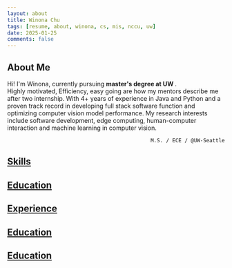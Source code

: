 ```yaml
---
layout: about
title: Winona Chu
tags: [resume, about, winona, cs, mis, nccu, uw]
date: 2025-01-25
comments: false
---
```



<h2 id="about" class="resume-title">About Me</h2>
<div class="myrow">
    <div class="col-12" style="text-align:left">
        Hi! I'm Winona, currently pursuing <strong> master's degree at UW </strong>. <br/>
        Highly motivated, Efficiency, easy going are how my mentors describe me after two internship. With 4+ years of experience in Java and Python and a proven track record in developing full stack software function and optimizing computer vision model performance. My research interests include software development, edge computing, human-computer interaction and machine learning in computer vision.<br/>
    </div>
</div>
<p style="text-align:right">
    <code class="code-tag"> M.S. / ECE / @UW-Seattle</code>
</p>

<!-- Skills -->
<h2 id="ski-title" class="resume-title">
    <a id="ski-sec" href="#ski-title" onclick="expand_section('ski')">Skills <i id="ski-icon" class="fa fa-plus-square"></i></a>
</h2>
<div id="ski" style="display: none">
    <div class="myrow no-margin">
        <div class="col-xs-12 col-sm-12 col-md-4 col-lg-3" style="text-align:left;">
            <strong>Languages</strong>
        </div>
        <div class="col-xs-12 col-sm-12 col-md-8 col-lg-9" style="text-align:left;" >
            <code class="code-tag">Python</code>
            <code class="code-tag">Java</code>
            <code class="code-tag">SQL</code>
            <code class="code-tag">HTML/CSS</code>
            <code class="code-tag">Javascript</code>
            <code class="code-tag">PHP</code>
        </div>
    </div>
    <div class="myrow no-margin" style="vertical-align: middle;">
        <div class="col-xs-12 col-sm-12 col-md-4 col-lg-3" style="text-align:left;">
            <strong>Tools</strong>
        </div>
        <div class="col-xs-12 col-sm-12 col-md-8 col-lg-9" style="text-align:left;" >
            <code class="code-tag">Git</code>
            <code class="code-tag">GitHub</code>
            <code class="code-tag">Vim</code>
            <code class="code-tag">Postman</code>
            <code class="code-tag">VS code</code>
            <code class="code-tag">Visual Studio</code>
            <code class="code-tag">Eclipse</code>
            <code class="code-tag">Notion</code>
        </div>
    </div>
    <div class="myrow no-margin" style="vertical-align: middle;">
        <div class="col-xs-12 col-sm-12 col-md-4 col-lg-3" style="text-align:left;">
            <strong>Database</strong>
        </div>
        <div class="col-xs-12 col-sm-12 col-md-8 col-lg-9" style="text-align:left;" >
            <code class="code-mtagargin">MySQL</code>
            <code class="code-tag">MSSQL</code>
        </div>
    </div>
    <div class="myrow no-margin" style="vertical-align: middle;">
        <div class="col-xs-12 col-sm-12 col-md-4 col-lg-3" style="text-align:left;">
            <strong>Machine Learning</strong>
        </div>
        <div class="col-xs-12 col-sm-12 col-md-8 col-lg-9" style="text-align:left;" >
            <code class="code-mtagargin">PyTorch</code>
            <code class="code-tag">TensorFlow</code>
        </div>
    </div>
    <div class="myrow no-margin" style="vertical-align: middle;">
        <div class="col-xs-12 col-sm-12 col-md-4 col-lg-3" style="text-align:left;">
            <strong>Data Analysis</strong>
        </div>
        <div class="col-xs-12 col-sm-12 col-md-8 col-lg-9" style="text-align:left;" >
            <code class="code-tag">Matplotlib</code>
            <code class="code-tag">Scikit-learn</code>
            <code class="code-tag">Looker Studio</code>
            <code class="code-tag">Tableau</code>
        </div>
    </div>
</div>

<!-- Education -->
<h2 id="edu-title" class="resume-title">
    <a id="edu-sec" href="#edu-title" onclick="expand_section('edu')">Education <i id="edu-icon" class="fa fa-plus-square"></i></a>
</h2>
<div id="edu" style="display: none">
    <div id="row-edu-1" class="myrow hover">
        <!-- Time Range / Institution / Location -->
        <div class="col-xs-12 col-sm-12 col-md-12 col-lg-2">Sep. 2024 - Aug. 2026</div>
        <!-- <div class="col-xs-12 col-sm-6 col-md-6 col-lg-6" onclick="expand('edu-1')" style="cursor:pointer"><strong>University of Washington</strong></div> -->
        <div class="col-xs-12 col-sm-6 col-md-6 col-lg-6"><strong>University of Washington (UW)</strong></div>
        <div class="col-xs-12 col-sm-6 col-md-6 col-lg-4 text-xs-left text-sm-right text-md-right text-lg-right"><i class="fa fa-map-marker add-margin"></i>Seattle, WA, USA</div>
        <!-- Title -->
        <div class="col-lg-2"></div>
        <div class="col-xs-12 col-sm-12 col-md-12 col-lg-10">M.S. student in Electrical and Computer Engineering <code>GPA: 3.86 / 4.0</code></div>
        <div class="col-lg-2"></div>
        <div class="col-xs-12 col-sm-12 col-md-12 col-lg-10" style="font-size:15.5px">
            <!-- <li>Advisors: <a href="https://www.linkedin.com/in/mung-chiang-9511445/" target= "_blank">Prof. Mung Chiang</a>, <a href="https://kimkt.com/" target= "_blank"> Prof. Kwang Taik Kim</a></li> -->
            <li>Capstone Project: Organization and Analysis of Battery Data from Heterogenous Sources with
                 <strong>Astrolabe Analytics</strong></li>
            <li>Coursework: AI For Mobile Robots, Large Language Models, Embedded System</li>
        </div>
    </div><div id="row-edu-2" class="myrow hover">
        <!-- Time Range / Institution / Location -->
        <div class="col-xs-12 col-sm-12 col-md-12 col-lg-2">Sep. 2020 - Jan. 2024</div>
        <!-- <div class="col-xs-12 col-sm-6 col-md-6 col-lg-6" onclick="expand('edu-1')" style="cursor:pointer"><strong>University of Washington</strong></div> -->
        <div class="col-xs-12 col-sm-6 col-md-6 col-lg-6"><strong>National Chengchi University (NCCU)</strong></div>
        <div class="col-xs-12 col-sm-6 col-md-6 col-lg-4 text-xs-left text-sm-right text-md-right text-lg-right"><i class="fa fa-map-marker add-margin"></i>Taipei, Taiwan</div>
        <!-- Title -->
        <div class="col-lg-2"></div>
        <div class="col-xs-12 col-sm-12 col-md-12 col-lg-10">B.S. student in Management Information System <code>GPA: 4.04 / 4.3</code></div>
        <div class="col-lg-2"></div>
        <div class="col-xs-12 col-sm-12 col-md-12 col-lg-10" style="font-size:15.5px">
            <li>Advisors: <a href="https://ah.lib.nccu.edu.tw/scholar?id=8514&locale=zh_TW" target= "_blank">Prof. Shih-Yi Chien</a></li>
            <li>Coursework: Data Structure, Algorithms, Operating System, Database Management Systems</li>
        </div>
    </div>
</div>

 <!-- Experience -->
<h2 id="exp-title" class="resume-title"><a id="exp-sec" href="#exp-title" onclick="expand_section('exp')">Experience <i id="exp-icon" class="fa fa-plus-square"></i></a>
    <!-- <a id="exp-detail" href="#" onclick="show_detail(this.id, ['hide-1', 'hide-2', 'hide-3', 'hide-4', 'hide-5', 'hide-6', 'hide-7'])" style="display: none"><i id="exp-detail-1" class="fa fa-toggle-off"></i></a> -->
</h2>
<div id="exp" style="display:none">
    <!-- Read Mode Control -->
    <strong>
        <code>
        Category: 
        <a id="all" onclick="highlight(this.id)" style="margin-left: 10px;">All</a> 
        <a class="txt-ignore" id="work" onclick="highlight(this.id)" style="margin-left: 10px;"> Industry</a> 
        <a class="txt-ignore" id="proj" onclick="highlight(this.id)" style="margin-left: 10px;"> Course Project</a>
        </code>
    </strong>
    <!-- UW -->
    <div id="row-exp-proj1" class="myrow hover">
        <!-- Time Range / Title / Location -->
        <div class="col-xs-12 col-sm-12 col-md-12 col-lg-2">Jan. 2025 - Present</div>
        <div class="col-xs-12 col-sm-6 col-md-6 col-lg-6" onclick="expand('hide-1')" style="cursor:pointer"><strong>University of Washington - Capstone Project</strong></div>
        <div class="col-xs-12 col-sm-6 col-md-6 col-lg-4 text-xs-left text-sm-right text-md-right text-lg-right"><i class="fa fa-map-marker add-margin"></i>Seattle, WA, USA</div>
        <!-- Position -->
        <div class="col-lg-2"></div>
        <div class="col-xs-12 col-sm-12 col-md-12 col-lg-10">Software Engineer</div>
        <!-- Tags -->
        <div class="col-lg-2"></div>
        <div class="col-xs-12 col-sm-12 col-md-12 col-lg-10">
            <i class="fa fa-hashtag hash-tag-spacing"></i>
            <code id="tag-proj1-1">Software Development</code>
            <code id="tag-proj1-2">Data Science</code>
        </div>
    </div>
    <!-- NCCU Graduated Project -->
    <div id="row-exp-proj2" class="myrow hover">
        <!-- Time Range / Title / Location -->
        <div class="col-xs-12 col-sm-12 col-md-12 col-lg-2">Apr. 2022 - Dec. 2023</div>
        <div class="col-xs-12 col-sm-6 col-md-6 col-lg-6" onclick="expand('hide-1')" style="cursor:pointer"><strong>Graduate Project: MR Application - Color vision deficiency Assistance</strong></div>
        <div class="col-xs-12 col-sm-6 col-md-6 col-lg-4 text-xs-left text-sm-right text-md-right text-lg-right"><i class="fa fa-map-marker add-margin"></i>Taipei, Taiwan</div>
        <!-- Position -->
        <div class="col-lg-2"></div>
        <div class="col-xs-12 col-sm-12 col-md-12 col-lg-10">Software Developer</div>
        <!-- Description -->
        <div class="col-lg-2"></div>
        <div class="col-xs-12 col-sm-12 col-md-12 col-lg-10" style="font-size:15.5px">
            <div class="description">
                <li>Developed a color adjustment software module for Hololens2 mixed reality goggles, designed to assist individuals with color deficiency in specialized environments such as chemical laboratories, utilizing Unity and C# technologies.</li>
                <li>Implemented TensorFlow Object Detection API to accurately identify laboratory glassware, achieving a precision of 94% mAP in object recognition.</li>
                <li>Built a partial frame color adjustment function using a custom color transformation matrix within the Unity development environment with C#.</li>
                <li>Optimized device integration through Socket programming and C# Coroutines, successfully reducing screen synchronization latency between remote devices and local servers by 100 ms.</li>
                <li>Secured First Place in the 2023 National Universities Innovation Competition.</li>
            </div>
        </div>
        <!-- Tags -->
        <div class="col-lg-2"></div>
        <div class="col-xs-12 col-sm-12 col-md-12 col-lg-10">
            <i class="fa fa-hashtag hash-tag-spacing"></i>
            <code id="tag-proj2-1">Software Development</code>
            <code id="tag-proj2-2">C#</code>
            <code id="tag-proj2-3">Unity</code>
            <code id="tag-proj2-4">TensorFlow</code>
            <code id="tag-proj2-5">Edge Device</code>
        </div>
    </div>
    <!-- Hauliteq -->
    <div id="row-exp-work1" class="myrow hover">
        <!-- Time Range / Title / Location -->
        <div class="col-xs-12 col-sm-12 col-md-12 col-lg-2">Aug. 2023 - Dec. 2023</div>
        <div class="col-xs-12 col-sm-6 col-md-6 col-lg-6" onclick="expand('hide-1')" style="cursor:pointer"><strong>Hualiteq International Co.</strong></div>
        <div class="col-xs-12 col-sm-6 col-md-6 col-lg-4 text-xs-left text-sm-right text-md-right text-lg-right"><i class="fa fa-map-marker add-margin"></i>Taipei, Taiwan</div>
        <!-- Position -->
        <div class="col-lg-2"></div>
        <div class="col-xs-12 col-sm-12 col-md-12 col-lg-10">Software Research and Development Intern</div>
        <!-- Description -->
        <div class="col-lg-2"></div>
        <div class="col-xs-12 col-sm-12 col-md-12 col-lg-10" style="font-size:15.5px">
            <div class="description">
                <li>Utilized JavaScript and Genesys Composer to develop IVR project and connected IVR to system MS SQL Server with stored procedure.</li>
                <li>Authored technical documentation on GitLab integration for enterprise project management.</li>
            </div>
        </div>
        <!-- Tags -->
        <div class="col-lg-2"></div>
        <div class="col-xs-12 col-sm-12 col-md-12 col-lg-10">
            <i class="fa fa-hashtag hash-tag-spacing"></i>
            <code id="tag-work1-1">Software Development</code>
            <code id="tag-work1-2">JavaScript</code>
            <code id="tag-work1-3">MS SQL</code>
            <code id="tag-work1-4">IVR</code>
            <code id="tag-work1-5">Technical Documentation</code>
        </div>
    </div>
</div>

<!-- Work/Internship Experience -->
<h2 id="job-title" class="resume-title">
    <a id="job-sec" href="#job-title" onclick="expand_section('job')">Education <i id="job-icon" class="fa fa-plus-square"></i></a>
</h2>
<div id="job" style="display: none">
    <div id="row-job-1" class="myrow hover">
        <!-- Time Range / Institution / Location -->
        <div class="col-xs-12 col-sm-12 col-md-12 col-lg-2">Aug. 2023 - Dec. 2023</div>
        <!-- <div class="col-xs-12 col-sm-6 col-md-6 col-lg-6" onclick="expand('edu-1')" style="cursor:pointer"><strong>University of Washington</strong></div> -->
        <div class="col-xs-12 col-sm-6 col-md-6 col-lg-6"><strong>University of Washington (UW)</strong></div>
        <div class="col-xs-12 col-sm-6 col-md-6 col-lg-4 text-xs-left text-sm-right text-md-right text-lg-right"><i class="fa fa-map-marker add-margin"></i>Seattle, WA, USA</div>
        <!-- Title -->
        <div class="col-lg-2"></div>
        <div class="col-xs-12 col-sm-12 col-md-12 col-lg-10">M.S. student in Electrical and Computer Engineering <code>GPA: 3.86 / 4.0</code></div>
        <div class="col-lg-2"></div>
        <div class="col-xs-12 col-sm-12 col-md-12 col-lg-10" style="font-size:15.5px">
            <!-- <li>Advisors: <a href="https://www.linkedin.com/in/mung-chiang-9511445/" target= "_blank">Prof. Mung Chiang</a>, <a href="https://kimkt.com/" target= "_blank"> Prof. Kwang Taik Kim</a></li> -->
            <li>Capstone Project: Organization and Analysis of Battery Data from Heterogenous Sources with
                 <strong>Astrolabe Analytics</strong></li>
            <li>Coursework: AI For Mobile Robots, Large Language Models, Embedded System</li>
        </div>
    </div><div id="row-edu-2" class="myrow hover">
        <!-- Time Range / Institution / Location -->
        <div class="col-xs-12 col-sm-12 col-md-12 col-lg-2">Sep. 2020 - Jan. 2024</div>
        <!-- <div class="col-xs-12 col-sm-6 col-md-6 col-lg-6" onclick="expand('edu-1')" style="cursor:pointer"><strong>University of Washington</strong></div> -->
        <div class="col-xs-12 col-sm-6 col-md-6 col-lg-6"><strong>National Chengchi University (NCCU)</strong></div>
        <div class="col-xs-12 col-sm-6 col-md-6 col-lg-4 text-xs-left text-sm-right text-md-right text-lg-right"><i class="fa fa-map-marker add-margin"></i>Taipei, Taiwan</div>
        <!-- Title -->
        <div class="col-lg-2"></div>
        <div class="col-xs-12 col-sm-12 col-md-12 col-lg-10">B.S. student in Management Information System <code>GPA: 4.04 / 4.3</code></div>
        <div class="col-lg-2"></div>
        <div class="col-xs-12 col-sm-12 col-md-12 col-lg-10" style="font-size:15.5px">
            <li>Advisors: <a href="https://ah.lib.nccu.edu.tw/scholar?id=8514&locale=zh_TW" target= "_blank">Prof. Shih-Yi Chien</a></li>
            <li>Coursework: Data Structure, Algorithms, Operating System, Database Management Systems</li>
        </div>
    </div>
</div>

<!-- Projects Experience -->
<h2 id="edu-title" class="resume-title">
    <a id="edu-sec" href="#edu-title" onclick="expand_section('edu')">Education <i id="edu-icon" class="fa fa-plus-square"></i></a>
</h2>
<div id="edu" style="display: none">
    <div id="row-edu-1" class="myrow hover">
        <!-- Time Range / Institution / Location -->
        <div class="col-xs-12 col-sm-12 col-md-12 col-lg-2">Sep. 2024 - Aug. 2026</div>
        <!-- <div class="col-xs-12 col-sm-6 col-md-6 col-lg-6" onclick="expand('edu-1')" style="cursor:pointer"><strong>University of Washington</strong></div> -->
        <div class="col-xs-12 col-sm-6 col-md-6 col-lg-6"><strong>University of Washington (UW)</strong></div>
        <div class="col-xs-12 col-sm-6 col-md-6 col-lg-4 text-xs-left text-sm-right text-md-right text-lg-right"><i class="fa fa-map-marker add-margin"></i>Seattle, WA, USA</div>
        <!-- Title -->
        <div class="col-lg-2"></div>
        <div class="col-xs-12 col-sm-12 col-md-12 col-lg-10">M.S. student in Electrical and Computer Engineering <code>GPA: 3.86 / 4.0</code></div>
        <div class="col-lg-2"></div>
        <div class="col-xs-12 col-sm-12 col-md-12 col-lg-10" style="font-size:15.5px">
            <!-- <li>Advisors: <a href="https://www.linkedin.com/in/mung-chiang-9511445/" target= "_blank">Prof. Mung Chiang</a>, <a href="https://kimkt.com/" target= "_blank"> Prof. Kwang Taik Kim</a></li> -->
            <li>Capstone Project: Organization and Analysis of Battery Data from Heterogenous Sources with
                 <strong>Astrolabe Analytics</strong></li>
            <li>Coursework: AI For Mobile Robots, Large Language Models, Embedded System</li>
        </div>
    </div><div id="row-edu-2" class="myrow hover">
        <!-- Time Range / Institution / Location -->
        <div class="col-xs-12 col-sm-12 col-md-12 col-lg-2">Sep. 2020 - Jan. 2024</div>
        <!-- <div class="col-xs-12 col-sm-6 col-md-6 col-lg-6" onclick="expand('edu-1')" style="cursor:pointer"><strong>University of Washington</strong></div> -->
        <div class="col-xs-12 col-sm-6 col-md-6 col-lg-6"><strong>National Chengchi University (NCCU)</strong></div>
        <div class="col-xs-12 col-sm-6 col-md-6 col-lg-4 text-xs-left text-sm-right text-md-right text-lg-right"><i class="fa fa-map-marker add-margin"></i>Taipei, Taiwan</div>
        <!-- Title -->
        <div class="col-lg-2"></div>
        <div class="col-xs-12 col-sm-12 col-md-12 col-lg-10">B.S. student in Management Information System <code>GPA: 4.04 / 4.3</code></div>
        <div class="col-lg-2"></div>
        <div class="col-xs-12 col-sm-12 col-md-12 col-lg-10" style="font-size:15.5px">
            <li>Advisors: <a href="https://ah.lib.nccu.edu.tw/scholar?id=8514&locale=zh_TW" target= "_blank">Prof. Shih-Yi Chien</a></li>
            <li>Coursework: Data Structure, Algorithms, Operating System, Database Management Systems</li>
        </div>
    </div>
</div>

